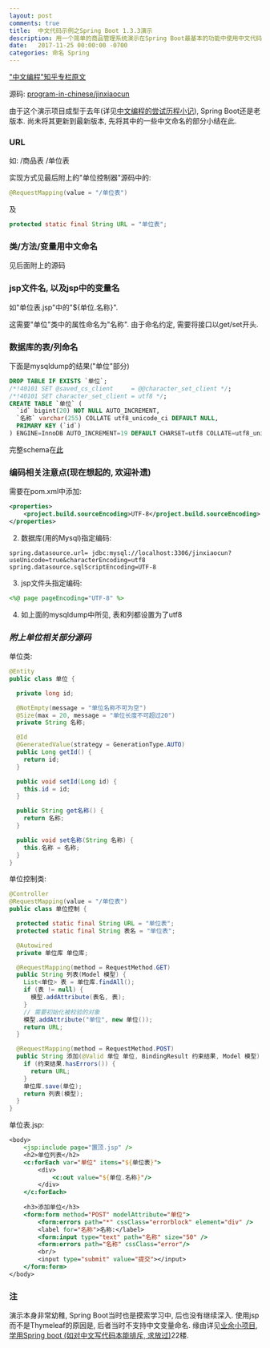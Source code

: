 ```yaml
---
layout: post
comments: true
title:  中文代码示例之Spring Boot 1.3.3演示
description: 用一个简单的商品管理系统演示在Spring Boot最基本的功能中使用中文代码. Demostrate naming in Chinese in the basic features of Spring Boot 1.3.3, with a simple application for goods management.
date:   2017-11-25 00:00:00 -0700
categories: 命名 Spring
---
```


["中文编程"知乎专栏原文](https://zhuanlan.zhihu.com/p/31417833)

源码: [program-in-chinese/jinxiaocun](https://github.com/program-in-chinese/jinxiaocun)

由于这个演示项目成型于去年(详见[中文编程的尝试历程小记](https://zhuanlan.zhihu.com/p/27537616)), Spring Boot还是老版本. 尚未将其更新到最新版本, 先将其中的一些中文命名的部分小结在此.
### URL

如: /商品表 /单位表

实现方式见最后附上的"单位控制器"源码中的:
```java
@RequestMapping(value = "/单位表")
```
及
```java
protected static final String URL = "单位表";
```
### 类/方法/变量用中文命名

见后面附上的源码
### jsp文件名, 以及jsp中的变量名

如"单位表.jsp"中的"${单位.名称}".

这需要"单位"类中的属性命名为"名称". 由于命名约定, 需要将接口以get/set开头.
### 数据库的表/列命名

下面是mysqldump的结果("单位"部分)
```sql
DROP TABLE IF EXISTS `单位`;
/*!40101 SET @saved_cs_client     = @@character_set_client */;
/*!40101 SET character_set_client = utf8 */;
CREATE TABLE `单位` (
  `id` bigint(20) NOT NULL AUTO_INCREMENT,
  `名称` varchar(255) COLLATE utf8_unicode_ci DEFAULT NULL,
  PRIMARY KEY (`id`)
) ENGINE=InnoDB AUTO_INCREMENT=19 DEFAULT CHARSET=utf8 COLLATE=utf8_unicode_ci;
```
完整schema在[此](https://github.com/program-in-chinese/jinxiaocun/blob/master/MySQL%E6%95%B0%E6%8D%AE%E5%BA%93schema.sql)


### 编码相关注意点(现在想起的, 欢迎补遗)

需要在pom.xml中添加:
```xml
<properties>
	<project.build.sourceEncoding>UTF-8</project.build.sourceEncoding>
</properties>
```
2. 数据库(用的Mysql)指定编码:
```
spring.datasource.url= jdbc:mysql://localhost:3306/jinxiaocun?useUnicode=true&characterEncoding=utf8
spring.datasource.sqlScriptEncoding=UTF-8
```
3. jsp文件头指定编码:
```jsp
<%@ page pageEncoding="UTF-8" %>
```
4. 如上面的mysqldump中所见, 表和列都设置为了utf8


### *附上单位相关部分源码*

单位类:
```java
@Entity
public class 单位 {

  private long id;

  @NotEmpty(message = "单位名称不可为空")
  @Size(max = 20, message = "单位长度不可超过20")
  private String 名称;

  @Id
  @GeneratedValue(strategy = GenerationType.AUTO)
  public Long getId() {
    return id;
  }

  public void setId(Long id) {
    this.id = id;
  }

  public String get名称() {
    return 名称;
  }

  public void set名称(String 名称) {
    this.名称 = 名称;
  }
}
```
单位控制类:
```java
@Controller
@RequestMapping(value = "/单位表")
public class 单位控制 {

  protected static final String URL = "单位表";
  protected static final String 表名 = "单位表";

  @Autowired
  private 单位库 单位库;

  @RequestMapping(method = RequestMethod.GET)
  public String 列表(Model 模型) {
    List<单位> 表 = 单位库.findAll();
    if (表 != null) {
      模型.addAttribute(表名, 表);
    }
    // 需要初始化被校验的对象
    模型.addAttribute("单位", new 单位());
    return URL;
  }

  @RequestMapping(method = RequestMethod.POST)
  public String 添加(@Valid 单位 单位, BindingResult 约束结果, Model 模型) {
    if (约束结果.hasErrors()) {
      return URL;
    }
    单位库.save(单位);
    return 列表(模型);
  }
}
```
单位表.jsp:
```jsp
<body>
	<jsp:include page="置顶.jsp" />
	<h2>单位列表</h2>
	<c:forEach var="单位" items="${单位表}">
		<div>
			<c:out value="${单位.名称}"/>
		</div>
	</c:forEach>
	
	<h3>添加单位</h3>
	<form:form method="POST" modelAttribute="单位">
		<form:errors path="*" cssClass="errorblock" element="div" />
		<label for="名称">名称:</label>
		<form:input type="text" path="名称" size="50" />
		<form:errors path="名称" cssClass="error"/>
		<br/>
		<input type="submit" value="提交"></input>
	</form:form>
</body>
```
### 注

演示本身非常幼稚, Spring Boot当时也是摸索学习中, 后也没有继续深入. 使用jsp而不是Thymeleaf的原因是, 后者当时不支持中文变量命名. 缘由详见[业余小项目, 学用Spring boot (如对中文写代码本能排斥, 求放过)](http://tieba.baidu.com/p/4433232983)22楼.
